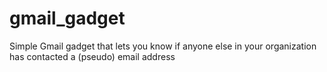 gmail_gadget
============

Simple Gmail gadget that lets you know if anyone else in your organization has contacted a (pseudo) email address